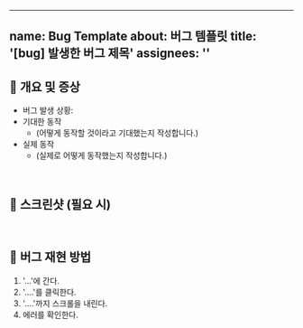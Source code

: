 
---
name: Bug Template
about: 버그 템플릿
title: '[bug] 발생한 버그 제목'
assignees: ''
---

## 📝 개요 및 증상

- 버그 발생 상황:
- 기대한 동작
    - (어떻게 동작할 것이라고 기대했는지 작성합니다.)
- 실제 동작
    - (실제로 어떻게 동작했는지 작성합니다.)

<br>

## 📸 스크린샷 (필요 시)

<br>

## 🐛 버그 재현 방법

1. '...'에 간다.
2. '....'를 클릭한다.
3. '....'까지 스크롤을 내린다.
4. 에러를 확인한다.

<br>
